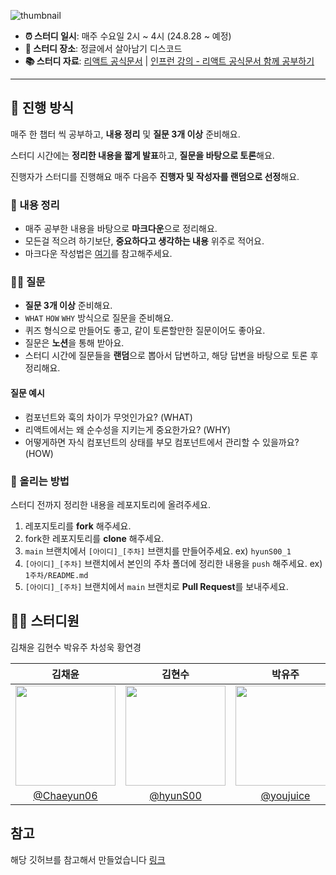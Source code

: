 ![thumbnail]()

- **⏰ 스터디 일시**: 매주 수요일 2시 ~ 4시 (24.8.28 ~ 예정)
- **🏫 스터디 장소**: 정글에서 살아남기 디스코드
- **📚 스터디 자료**: [리액트 공식문서](https://ko.react.dev/learn) | [인프런 강의 - 리액트 공식문서 함께 공부하기](https://www.inflearn.com/course/%EB%A6%AC%EC%95%A1%ED%8A%B8-%EA%B3%B5%EC%8B%9D%EB%AC%B8%EC%84%9C-%ED%95%A8%EA%BB%98-%EA%B3%B5%EB%B6%80%ED%95%98%EA%B8%B0)

---

## 🚀 진행 방식

매주 한 챕터 씩 공부하고, **내용 정리** 및 **질문 3개 이상** 준비해요.

스터디 시간에는 **정리한 내용을 짧게 발표**하고, **질문을 바탕으로 토론**해요.

진행자가 스터디를 진행해요 매주 다음주 **진행자 및 작성자를 랜덤으로 선정**해요.

### 📝 내용 정리

- 매주 공부한 내용을 바탕으로 **마크다운**으로 정리해요.
- 모든걸 적으려 하기보단, **중요하다고 생각하는 내용** 위주로 적어요.
- 마크다운 작성법은 [여기](https://gist.github.com/ihoneymon/652be052a0727ad59601)를 참고해주세요.

### 🙋‍♂️ 질문

- **질문 3개 이상** 준비해요.
- `WHAT` `HOW` `WHY` 방식으로 질문을 준비해요.
- 퀴즈 형식으로 만들어도 좋고, 같이 토론할만한 질문이어도 좋아요.
- 질문은 **노션**을 통해 받아요.
- 스터디 시간에 질문들을 **랜덤**으로 뽑아서 답변하고, 해당 답변을 바탕으로 토론 후 정리해요.

#### 질문 예시

- 컴포넌트와 훅의 차이가 무엇인가요? (WHAT)
- 리액트에서는 왜 순수성을 지키는게 중요한가요? (WHY)
- 어떻게하면 자식 컴포넌트의 상태를 부모 컴포넌트에서 관리할 수 있을까요? (HOW)

### 📌 올리는 방법

스터디 전까지 정리한 내용을 레포지토리에 올려주세요.

1. 레포지토리를 **fork** 해주세요.
2. fork한 레포지토리를 **clone** 해주세요.
3. `main` 브랜치에서 `[아이디]_[주차]` 브랜치를 만들어주세요. ex) `hyunS00_1`
4. `[아이디]_[주차]` 브랜치에서 본인의 주차 폴더에 정리한 내용을 `push` 해주세요. ex) `1주차/README.md`
5. `[아이디]_[주차]` 브랜치에서 `main` 브랜치로 **Pull Request**를 보내주세요.

## 🏃‍♂️ 스터디원

김채윤 김현수 박유주 차성욱 황연경

|                            김채윤                            |                           김현수                           |                           박유주                            |                            차성욱                             |                           황연경                            |
| :----------------------------------------------------------: | :--------------------------------------------------------: | :---------------------------------------------------------: | :-----------------------------------------------------------: | :---------------------------------------------------------: |
| <img width="160px" src="https://github.com/Chaeyun06.png" /> | <img width="160px" src="https://github.com/hyunS00.png" /> | <img width="160px" src="https://github.com/youjuice.png" /> | <img width="160px" src="https://github.com/tjddnr9553.png" /> | <img width="160px" src="https://github.com/yunnn426.png" /> |
|          [@Chaeyun06](https://github.com/Chaeyun06)          |           [@hyunS00](https://github.com/hyunS00)           |          [@youjuice](https://github.com/youjuice)           |         [@tjddnr9553](https://github.com/tjddnr9553)          |          [@yunnn426](https://github.com/yunnn426)           |

## 참고

해당 깃허브를 참고해서 만들었습니다 [링크](https://github.com/GDSC-Gachon/23-24-React-Study)

